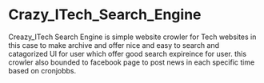 # Crazy_ITech_Search_Engine

Creazy_ITech Search Engine is simple website crowler for Tech websites in this case to make archive and offer nice and easy to search and catagorized UI for user which offer good search expireince for user. this crowler also bounded to facebook page to post news in each specific time based on cronjobbs.
